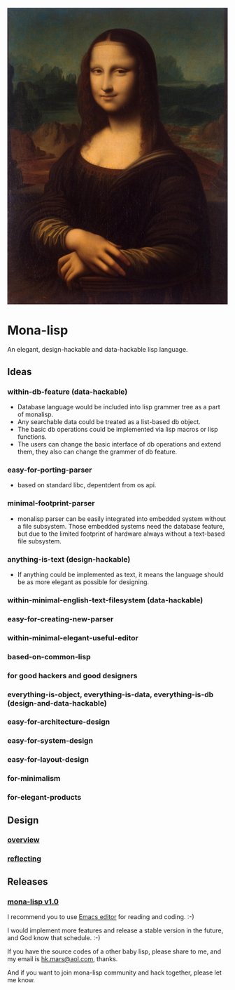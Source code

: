 
![image](doc/monalisa_logo.jpg "logo")


# Mona-lisp
An elegant, design-hackable and data-hackable lisp language.

## Ideas
### within-db-feature (data-hackable)
- Database language would be included into lisp grammer tree as a part of monalisp.
- Any searchable data could be treated as a list-based db object.
- The basic db operations could be implemented via lisp macros or lisp functions.
- The users can change the basic interface of db operations and extend them, they also can change the grammer of db feature.

### easy-for-porting-parser
- based on standard libc, depentdent from os api.

### minimal-footprint-parser
- monalisp parser can be easily integrated into embedded system without a file subsystem.
Those embedded systems need the database feature, but due to the limited footprint of hardware always without a text-based file subsystem.

### anything-is-text (design-hackable)
- If anything could be implemented as text, it means the language should be as more elegant as possible for designing. 

### within-minimal-english-text-filesystem (data-hackable)

### easy-for-creating-new-parser

### within-minimal-elegant-useful-editor

### based-on-common-lisp

### for good hackers and good designers

### everything-is-object, everything-is-data, everything-is-db (design-and-data-hackable)

### easy-for-architecture-design

### easy-for-system-design

### easy-for-layout-design

### for-minimalism

### for-elegant-products


## Design

### [overview](design.md)

### [reflecting](./design-reflecting.md)


## Releases

### [mona-lisp v1.0](https://github.com/hk-mars/mona-lisp/releases/tag/v1.0)

I recommend you to use [Emacs editor](https://www.gnu.org/software/emacs/) for reading and coding. :-)

I would implement more features and release a stable version in the future, and God know that schedule. :-)

If you have the source codes of a other baby lisp, please share to me, and my email is hk.mars@aol.com, thanks.

And if you want to join mona-lisp community and hack together, please let me know.




